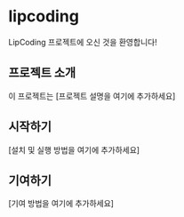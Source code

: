 # lipcoding

LipCoding 프로젝트에 오신 것을 환영합니다!

## 프로젝트 소개

이 프로젝트는 [프로젝트 설명을 여기에 추가하세요]

## 시작하기

[설치 및 실행 방법을 여기에 추가하세요]

## 기여하기

[기여 방법을 여기에 추가하세요]
